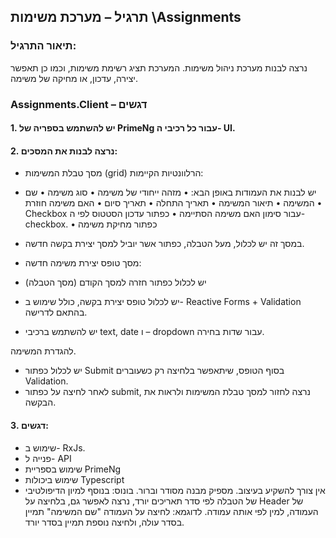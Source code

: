 
## תרגיל – מערכת משימות \Assignments 

### תיאור התרגיל:
נרצה לבנות מערכת ניהול משימות. המערכת תציג רשימת משימות, וכמו כן תאפשר יצירה, עדכון, או מחיקה של משימה.

### Assignments.Client – דגשים
#### 1.	יש להשתמש בספריה של PrimeNg עבור כל רכיבי ה- UI.
#### 2.	נרצה לבנות את המסכים:

-	מסך טבלת המשימות (grid) הרלוונטיות הקיימות:
-	יש לבנות את העמודות באופן הבא:
•	מזהה ייחודי של משימה 
•	סוג משימה
•	שם המשימה
•	תיאור המשימה
•	תאריך התחלה
•	תאריך סיום
•	האם משימה חוזרת
•	Checkbox עבור סימון האם משימה הסתיימה
•	כפתור עדכון הסטטוס לפי ה- checkbox.
•	כפתור מחיקת משימה
-	במסך זה יש לכלול, מעל הטבלה, כפתור אשר יוביל למסך יצירת בקשה חדשה. 

-	מסך טופס יצירת משימה חדשה:
-	יש לכלול כפתור חזרה למסך הקודם (מסך הטבלה)
-	יש לכלול טופס יצירת בקשה, כולל שימוש ב- Reactive Forms + Validation בהתאם לדרישה. 
-	יש להשתמש ברכיבי text, date ו – dropdown עבור שדות בחירה.

להגדרת המשימה.
-	יש לכלול כפתור Submit בסוף הטופס, שיתאפשר בלחיצה רק כשעוברים Validation.
-	לאחר לחיצה על כפתור submit, נרצה לחזור למסך טבלת המשימות ולראות את הבקשה.

#### 3.	דגשים:
-	שימוש ב- RxJs.
-	פנייה ל- API
-	שימוש בספריית PrimeNg
-	שימוש ביכולות Typescript
-	אין צורך להשקיע בעיצוב. מספיק מבנה מסודר וברור.
בונוס: בנוסף למיון הדיפולטיבי של הטבלה לפי סדר תאריכים יורד, נרצה לאפשר גם, בלחיצה על Header של העמודה, למין לפי אותה עמודה. לדוגמא: לחיצה על העמודה "שם המשימה" תמיין בסדר עולה, ולחיצה נוספת תמיין בסדר יורד.
